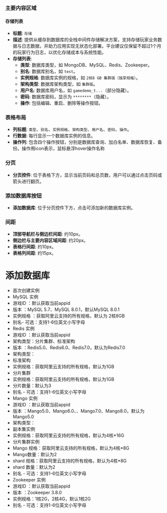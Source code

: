 
### 主要内容区域

#### 存储列表
- **标题**: `存储`
- **描述**: 提供从缓存到数据库的全栈中间件存储解决方案，支持存储玩家业务数据与日志数据，并助力应用实现无状态化部署。平台建议仅保留不超过1个月的玩家行为日志，以优化存储成本与系统性能。
- **存储列表**:
  - **类型**: 数据库类型，如 MongoDB、MySQL、Redis、Zookeeper。
  - **别名**: 数据库别名，如 `test`。
  - **实例规格**: 数据库实例的规格，如 `2核8 GB 集群版（独享规格）`。
  - **架构类型**: 数据库架构类型，如 `集群版`。
  - **用户名**: 数据库用户名，如 `gamedemo_t...`（部分隐藏）。
  - **密码**: 数据库密码，显示为 `********`（隐藏）。
  - **操作**: 包括编辑、重启、删除等操作按钮。

### 表格布局
- **列标题**: `类型`、`别名`、`实例规格`、`架构类型`、`用户名`、`密码`、`操作`。
- **行数据**: 每行显示一个数据库实例的信息。
- **操作列**: 包含四个操作按钮，分别是数据库查询、加白名单、数据库恢复、备份。操作用icon表示，鼠标悬浮hover操作名称


### 分页
- **分页控件**: 位于表格下方，显示当前页码和总页数，用户可以通过点击页码或箭头进行翻页。

### 添加数据库按钮
- **添加数据库**: 位于分页控件下方，点击可添加新的数据库实例。

### 间距
- **顶部导航栏与侧边栏间距**: 约10px。
- **侧边栏与主要内容区域间距**: 约20px。
- **表格行间距**: 约10px。
- **表格列间距**: 约15px。


# 添加数据库

- 首次创建实例
- MySQL 实例
- 游戏ID ：默认获取当前appid
- 版本 ：MySQL 5.7、MySQL 8.0.1，默认MySQL 8.0.1
- 实例规格 ：获取阿里云支持的所有规格，默认为 2核8GB
- 别名- 可选：支持1-6位英文小写字母
- Redis 实例
- 游戏ID ：默认获取当前appid
- 架构类型：分片集群、标准架构
- 版本 ：Redis5.0、Redis6.0、Redis7.0，默认为Redis7.0
- 架构类型：
- 标准架构
- 实例规格：获取阿里云支持的所有规格，默认为1GB
- 分片集群
- 实例规格：获取阿里云支持的所有规格，默认为1GB
- 分片数量：默认为3
- 别名 - 可选：支持1-6位英文小写字母
- Mango 实例
- 游戏ID ：默认获取当前appid
- 版本 ：Mango5.0、Mango6.0、、Mango7.0、Mango8.0，默认为Mango5.0
- 架构类型：
- 副本集实例
- 实例规格：获取阿里云支持的所有规格，默认为4核*16G
- 分片集群实例
- Mango 规格：获取阿里云支持的所有规格，默认为4核*8G
- Mango数量：默认为2
- shard 规格：获取阿里云支持的所有规格，默认为4核*8G
- shard 数量：默认为2
- 别名 - 可选：支持1-6位英文小写字母
- Zookeeper  实例
- 游戏ID ：默认获取当前appid
- 版本 ：Zookeeper 3.8.0
- 实例规格：1核2G，2核4G，默认1核2G
- 别名 - 可选：支持1-6位英文小写字母